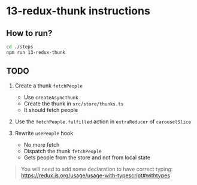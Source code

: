 # 13-redux-thunk instructions

## How to run?

```Bash
cd ./steps
npm run 13-redux-thunk
```

## TODO

1. Create a thunk `fetchPeople`

   - Use `createAsyncThunk`
   - Create the thunk in `src/store/thunks.ts`
   - It should fetch people

2. Use the `fetchPeople.fulfilled` action in `extraReducer` of `carouselSlice`

3. Rewrite `usePeople` hook

   - No more fetch
   - Dispatch the thunk `fetchPeople`
   - Gets people from the store and not from local state

> You will need to add some declaration to have correct typing: https://redux.js.org/usage/usage-with-typescript#withtypes
